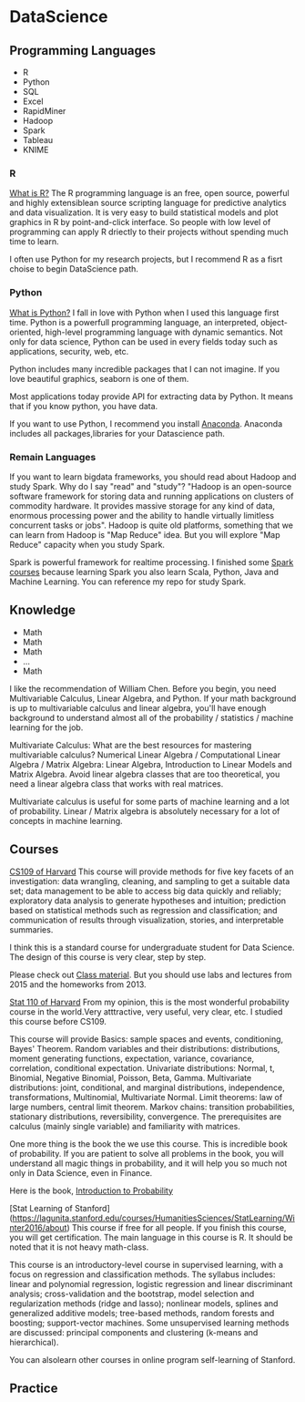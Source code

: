 # DataScience
## Programming Languages
- R
- Python
- SQL
- Excel
- RapidMiner
- Hadoop
- Spark
- Tableau
- KNIME

### R
[What is R?](https://www.r-project.org/about.html)
The R programming language is an free, open source, powerful and highly extensiblean source scripting language for predictive analytics and data visualization. It is very easy to build statistical models and plot graphics in R by point-and-click interface. So people with low level of programming can apply R driectly to their projects without spending much time to learn.

I often use Python for my research projects, but I recommend R as a fisrt choise to begin DataScience path. 

### Python
[What is Python?](https://www.python.org/)
I fall in love with Python when I used this language first time. Python is a powerfull programming language, an interpreted, object-oriented, high-level programming language with dynamic semantics. Not only for data science, Python can be used in every fields today such as applications, security, web, etc. 

Python includes many incredible packages that I can not imagine. If you love beautiful graphics, seaborn is one of them.

Most applications today provide API for extracting data by Python. It means that if you know python, you have data.

If you want to use Python, I recommend you install [Anaconda](https://anaconda.org/anaconda/python). Anaconda includes all packages,libraries for your Datascience path. 

### Remain Languages
If you want to learn bigdata frameworks, you should read about Hadoop and study Spark. Why do I say "read" and "study"?
"Hadoop is an open-source software framework for storing data and running applications on clusters of commodity hardware. It provides massive storage for any kind of data, enormous processing power and the ability to handle virtually limitless concurrent tasks or jobs". Hadoop is quite old platforms, something that we can learn from Hadoop is "Map Reduce" idea. But you will explore "Map Reduce" capacity when you study Spark. 

Spark is powerful framework for realtime processing. I finished some [Spark courses](https://www.edx.org/course/big-data-analysis-apache-spark-uc-berkeleyx-cs110x) because learning Spark you also learn Scala, Python, Java and Machine Learning. You can reference my repo for study Spark.
 
## Knowledge
- Math
- Math
- Math
- ...
- Math

I like the recommendation of William Chen.
Before you begin, you need Multivariable Calculus, Linear Algebra, and Python. If your math background is up to multivariable calculus and linear algebra, you'll have enough background to understand almost all of the probability / statistics / machine learning for the job.

Multivariate Calculus: What are the best resources for mastering multivariable calculus?
Numerical Linear Algebra / Computational Linear Algebra / Matrix Algebra: Linear Algebra, Introduction to Linear Models and Matrix Algebra. Avoid linear algebra classes that are too theoretical, you need a linear algebra class that works with real matrices.

Multivariate calculus is useful for some parts of machine learning and a lot of probability. Linear / Matrix algebra is absolutely necessary for a lot of concepts in machine learning.
## Courses
[CS109 of Harvard](http://cs109.github.io/2015/)
This course will provide methods for five key facets of an investigation: data wrangling, cleaning, and sampling to get a suitable data set; data management to be able to access big data quickly and reliably; exploratory data analysis to generate hypotheses and intuition; prediction based on statistical methods such as regression and classification; and communication of results through visualization, stories, and interpretable summaries.

I think this is a standard course for undergraduate student for Data Science. The design of this course is very clear, step by step. 

Please check out [Class material](http://cs109.github.io/2015/pages/videos.html). But you should use labs and lectures from 2015 and the homeworks from 2013.

[Stat 110 of Harvard](https://projects.iq.harvard.edu/stat110/home)
From my opinion, this is the most wonderful probability course in the world.Very atttractive, very useful, very clear, etc. I studied this course before CS109.

This course will provide Basics: sample spaces and events, conditioning, Bayes' Theorem. Random variables and their distributions: distributions, moment generating functions, expectation, variance, covariance, correlation, conditional expectation. Univariate distributions: Normal, t, Binomial, Negative Binomial, Poisson, Beta, Gamma. Multivariate distributions: joint, conditional, and marginal distributions, independence, transformations, Multinomial, Multivariate Normal. Limit theorems: law of large numbers, central limit theorem. Markov chains: transition probabilities, stationary distributions, reversibility, convergence. The prerequisites are calculus (mainly single variable) and familiarity with matrices.

One more thing is the book the we use this course. This is incredible book of probability. If you are patient to solve all problems in the book, you will understand all magic things in probability, and it will help you so much not only in Data Science, even in Finance. 

Here is the book, [Introduction to Probability](https://www.amazon.com/gp/product/1466575573/ref=as_li_tl?ie=UTF8&camp=1789&creative=390957&creativeASIN=1466575573&linkCode=as2)

[Stat Learning of Stanford] (https://lagunita.stanford.edu/courses/HumanitiesSciences/StatLearning/Winter2016/about)
This course if free for all people. If you finish this course, you will get certification. The main language in this course is R. It should be noted that it is not heavy math-class. 

This course is an introductory-level course in supervised learning, with a focus on regression and classification methods. The syllabus includes: linear and polynomial regression, logistic regression and linear discriminant analysis; cross-validation and the bootstrap, model selection and regularization methods (ridge and lasso); nonlinear models, splines and generalized additive models; tree-based methods, random forests and boosting; support-vector machines. Some unsupervised learning methods are discussed: principal components and clustering (k-means and hierarchical).

You can alsolearn other courses in online program self-learning of Stanford. 


## Practice
